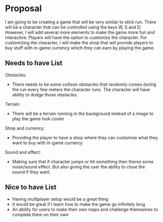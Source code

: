 # Proposal

I am going to be creating a game that will be very similar to stick run. There will be a character that can be controlled using the keys W, S and D. However, I will add several more elements to make the game more fun and interactive. Players will have the option to customize the character. For customizing the character, I will make the shop that will provide players to buy stuff with in-game currency which they can earn by playing the game. 

## Needs to have List

Obstacles:
 * There needs to be some collison obstacles that randomly comes during the run every few meters the character runs. The character will have ability to dodge those obstacles.

Terrain:
 * There will be a terrain running in the background instead of a image to play the game look cooler

Shop and currency:
 * Providing the player to have a shop where they can customize what they want to buy with in-game currency

Sound and effect:
 * Making sure that if character jumps or hit something then theres some noise/sound effect. But also giving the user the ability to close the sound if they want.

## Nice to have List

- Having multiplayer setup would be a great thing
- It would be great if I learn how to make the game go infinitely long
- An ability for users to make their own maps and challenge themselves to complete them on their own


